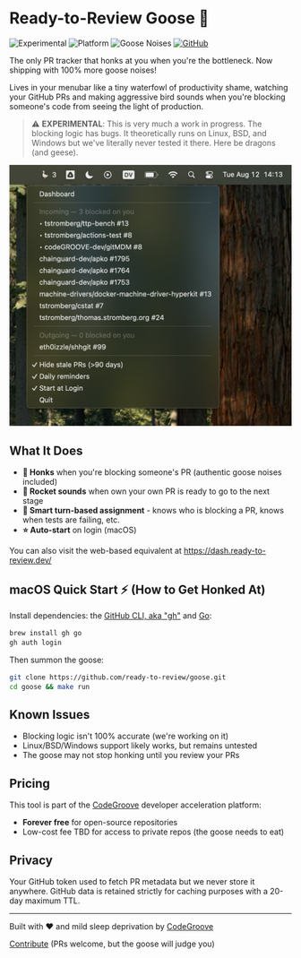 # Ready-to-Review Goose 🪿

![Experimental](https://img.shields.io/badge/status-experimental-orange)
![Platform](https://img.shields.io/badge/platform-macOS%20%7C%20Linux%20%7C%20BSD%20%7C%20Windows-blue)
![Goose Noises](https://img.shields.io/badge/goose%20noises-100%25%20more-green)
[![GitHub](https://img.shields.io/github/stars/ready-to-review/goose?style=social)](https://github.com/ready-to-review/goose)

The only PR tracker that honks at you when you're the bottleneck. Now shipping with 100% more goose noises!

Lives in your menubar like a tiny waterfowl of productivity shame, watching your GitHub PRs and making aggressive bird sounds when you're blocking someone's code from seeing the light of production.

> ⚠️ **EXPERIMENTAL**: This is very much a work in progress. The blocking logic has bugs. It theoretically runs on Linux, BSD, and Windows but we've literally never tested it there. Here be dragons (and geese).

![PR Menubar Screenshot](media/screenshot.png)

## What It Does

- **🪿 Honks** when you're blocking someone's PR (authentic goose noises included)
- **🚀 Rocket sounds** when own your own PR is ready to go to the next stage
- **🧠 Smart turn-based assignment** - knows who is blocking a PR, knows when tests are failing, etc.
- **⭐ Auto-start** on login (macOS)

You can also visit the web-based equivalent at https://dash.ready-to-review.dev/

## macOS Quick Start ⚡ (How to Get Honked At)

Install dependencies: the [GitHub CLI, aka "gh"](https://cli.github.com/) and [Go](https://go.dev/):

```bash
brew install gh go
gh auth login
```

Then summon the goose:

```bash
git clone https://github.com/ready-to-review/goose.git
cd goose && make run
```

## Known Issues

- Blocking logic isn't 100% accurate (we're working on it)
- Linux/BSD/Windows support likely works, but remains untested
- The goose may not stop honking until you review your PRs

## Pricing

This tool is part of the [CodeGroove](https://codegroove.dev) developer acceleration platform:
- **Forever free** for open-source repositories
- Low-cost fee TBD for access to private repos (the goose needs to eat)

## Privacy

Your GitHub token used to fetch PR metadata but we never store it anywhere. GitHub data is retained strictly for caching purposes with a 20-day maximum TTL.

---

Built with ❤️ and mild sleep deprivation by [CodeGroove](https://codegroove.dev/products/)

[Contribute](https://github.com/ready-to-review/goose) (PRs welcome, but the goose will judge you)
